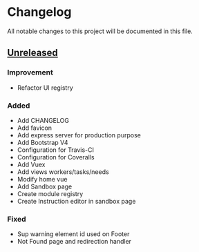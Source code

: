 # Changelog

All notable changes to this project will be documented in this file.

## [Unreleased]

### Improvement

- Refactor UI registry

### Added

- Add CHANGELOG
- Add favicon
- Add express server for production purpose
- Add Bootstrap V4
- Configuration for Travis-CI
- Configuration for Coveralls
- Add Vuex
- Add views workers/tasks/needs
- Modify home vue
- Add Sandbox page
- Create module registry
- Create Instruction editor in sandbox page

### Fixed

- Sup warning element id used on Footer
- Not Found page and redirection handler

[Unreleased]: https://github.com/AdrienEtienne/scriptor/compare/6fcb87...HEAD
